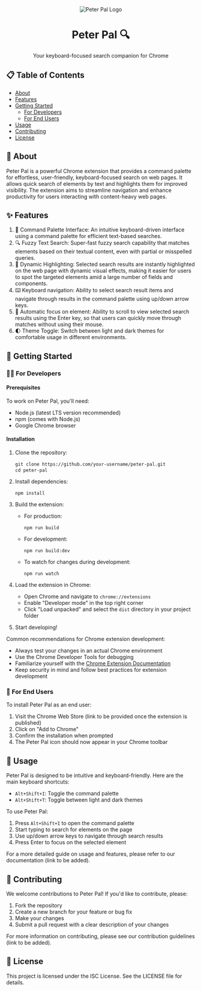 <div align="center">
  <img src="![alt text](img/logo.png)" alt="Peter Pal Logo" width="200">
  <h1>Peter Pal 🔍</h1>
  <p>Your keyboard-focused search companion for Chrome</p>
</div>

<h2>📋 Table of Contents</h2>

- [About](#about)
- [Features](#features)
- [Getting Started](#getting-started)
  - [For Developers](#for-developers)
  - [For End Users](#for-end-users)
- [Usage](#usage)
- [Contributing](#contributing)
- [License](#license)

<h2>🧐 About</h2>

Peter Pal is a powerful Chrome extension that provides a command palette for effortless, user-friendly, keyboard-focused search on web pages. It allows quick search of elements by text and highlights them for improved visibility. The extension aims to streamline navigation and enhance productivity for users interacting with content-heavy web pages.

<h2>✨ Features</h2>

1. 🎨 Command Palette Interface: An intuitive keyboard-driven interface using a command palette for efficient text-based searches.
2. 🔍 Fuzzy Text Search: Super-fast fuzzy search capability that matches elements based on their textual content, even with partial or misspelled queries.
3. 🌟 Dynamic Highlighting: Selected search results are instantly highlighted on the web page with dynamic visual effects, making it easier for users to spot the targeted elements amid a large number of fields and components.
4. ⌨️ Keyboard navigation: Ability to select search result items and navigate through results in the command palette using up/down arrow keys.
5. 🎯 Automatic focus on element: Ability to scroll to view selected search results using the Enter key, so that users can quickly move through matches without using their mouse.
6. 🌓 Theme Toggle: Switch between light and dark themes for comfortable usage in different environments.

<h2>🚀 Getting Started</h2>

<h3>👨‍💻 For Developers</h3>

<h4>Prerequisites</h4>

To work on Peter Pal, you'll need:

- Node.js (latest LTS version recommended)
- npm (comes with Node.js)
- Google Chrome browser

<h4>Installation</h4>

1. Clone the repository:
   ```
   git clone https://github.com/your-username/peter-pal.git
   cd peter-pal
   ```

2. Install dependencies:
   ```
   npm install
   ```

3. Build the extension:
   - For production:
     ```
     npm run build
     ```
   - For development:
     ```
     npm run build:dev
     ```
   - To watch for changes during development:
     ```
     npm run watch
     ```

4. Load the extension in Chrome:
   - Open Chrome and navigate to `chrome://extensions`
   - Enable "Developer mode" in the top right corner
   - Click "Load unpacked" and select the `dist` directory in your project folder

5. Start developing!

Common recommendations for Chrome extension development:
- Always test your changes in an actual Chrome environment
- Use the Chrome Developer Tools for debugging
- Familiarize yourself with the [Chrome Extension Documentation](https://developer.chrome.com/docs/extensions/)
- Keep security in mind and follow best practices for extension development

<h3>👥 For End Users</h3>

To install Peter Pal as an end user:

1. Visit the Chrome Web Store (link to be provided once the extension is published)
2. Click on "Add to Chrome"
3. Confirm the installation when prompted
4. The Peter Pal icon should now appear in your Chrome toolbar

<h2>📖 Usage</h2>

Peter Pal is designed to be intuitive and keyboard-friendly. Here are the main keyboard shortcuts:

- `Alt+Shift+I`: Toggle the command palette
- `Alt+Shift+T`: Toggle between light and dark themes

To use Peter Pal:

1. Press `Alt+Shift+I` to open the command palette
2. Start typing to search for elements on the page
3. Use up/down arrow keys to navigate through search results
4. Press Enter to focus on the selected element

For a more detailed guide on usage and features, please refer to our documentation (link to be added).

<h2>🤝 Contributing</h2>

We welcome contributions to Peter Pal! If you'd like to contribute, please:

1. Fork the repository
2. Create a new branch for your feature or bug fix
3. Make your changes
4. Submit a pull request with a clear description of your changes

For more information on contributing, please see our contribution guidelines (link to be added).

<h2>📄 License</h2>

This project is licensed under the ISC License. See the LICENSE file for details.